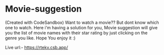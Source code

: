 # Movie-suggestion
(Created with CodeSandbox)
Want to watch a movie?? But dont know which one to watch.
Here i'm having a solution for you, Movie suggestion will give you the list of movie names with their star rating by just clicking on the genre you like. 
Hope You enjoy it :)

Live url:- https://rtekv.csb.app/
